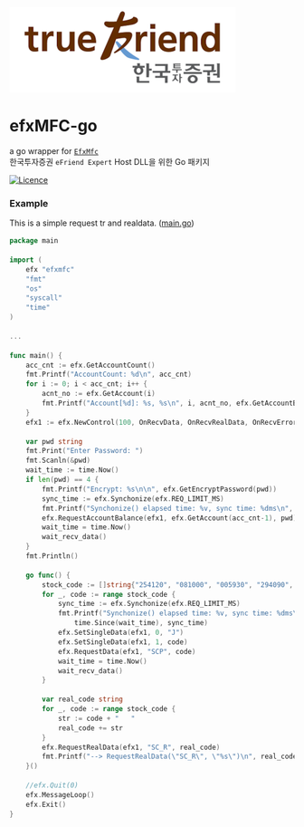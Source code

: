 <img src="true_friend.png">

# efxMFC-go
a go wrapper for [`EfxMfc`](https://github.com/ohkashi/EfxMfc)  
한국투자증권 `eFriend Expert` Host DLL을 위한 Go 패키지

[![Licence](https://img.shields.io/badge/license-MIT-blue.svg?style=flat)](LICENSE)

### Example

This is a simple request tr and realdata. ([main.go](main.go))

```go
package main

import (
    efx "efxmfc"
    "fmt"
    "os"
    "syscall"
    "time"
)

...

func main() {
    acc_cnt := efx.GetAccountCount()
    fmt.Printf("AccountCount: %d\n", acc_cnt)
    for i := 0; i < acc_cnt; i++ {
        acnt_no := efx.GetAccount(i)
        fmt.Printf("Account[%d]: %s, %s\n", i, acnt_no, efx.GetAccountBrcode(acnt_no))
    }
    efx1 := efx.NewControl(100, OnRecvData, OnRecvRealData, OnRecvError)

    var pwd string
    fmt.Print("Enter Password: ")
    fmt.Scanln(&pwd)
    wait_time := time.Now()
    if len(pwd) == 4 {
        fmt.Printf("Encrypt: %s\n\n", efx.GetEncryptPassword(pwd))
        sync_time := efx.Synchonize(efx.REQ_LIMIT_MS)
        fmt.Printf("Synchonize() elapsed time: %v, sync time: %dms\n", time.Since(wait_time), sync_time)
        efx.RequestAccountBalance(efx1, efx.GetAccount(acc_cnt-1), pwd)
        wait_time = time.Now()
        wait_recv_data()
    }
    fmt.Println()

    go func() {
        stock_code := []string{"254120", "081000", "005930", "294090", "149950", "052670", "078940"}
        for _, code := range stock_code {
            sync_time := efx.Synchonize(efx.REQ_LIMIT_MS)
            fmt.Printf("Synchonize() elapsed time: %v, sync time: %dms\n",
                time.Since(wait_time), sync_time)
            efx.SetSingleData(efx1, 0, "J")
            efx.SetSingleData(efx1, 1, code)
            efx.RequestData(efx1, "SCP", code)
            wait_time = time.Now()
            wait_recv_data()
        }

        var real_code string
        for _, code := range stock_code {
            str := code + "   "
            real_code += str
        }
        efx.RequestRealData(efx1, "SC_R", real_code)
        fmt.Printf("--> RequestRealData(\"SC_R\", \"%s\")\n", real_code)
    }()

    //efx.Quit(0)
    efx.MessageLoop()
    efx.Exit()
}
```
